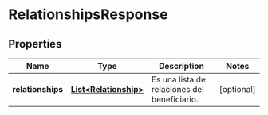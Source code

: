 # RelationshipsResponse

## Properties
Name | Type | Description | Notes
------------ | ------------- | ------------- | -------------
**relationships** | [**List&lt;Relationship&gt;**](Relationship.md) | Es una lista de relaciones del beneficiario. |  [optional]
